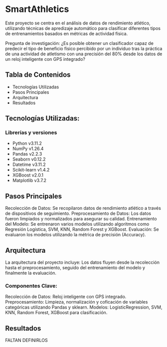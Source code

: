 # SmartAthletics
Este proyecto se centra en el análisis de datos de rendimiento atlético, utilizando técnicas de apredizaje automático para clasificar diferentes tipos de entrenamientos basados en métricas de actividad física.

Pregunta de investigación: ¿Es posible obtener un clasificador capaz de predecir el tipo de beneficio físico percibido por un individuo tras la práctica de una actividad de atletismo con una precisión del 80% desde los datos de un reloj inteligente con GPS integrado?

## Tabla de Contenidos
* Tecnologías Utilizadas
* Pasos Principales
* Arquitectura
* Resultados

## Tecnologías Utilizadas:
  ### Librerías y versiones 
  * Python v3.11.2
  * NumPy v1.26.4
  * Pandas v2.2.3
  * Seaborn v0.12.2
  * Datetime v3.11.2 
  * Scikit-learn v1.4.2
  * XGBoost v2.0.1
  * Matplotlib v3.7.2

## Pasos Principales
Recolección de Datos: Se recopilaron datos de rendimiento atlético a través de dispositivos de seguimiento.
Preprocesamiento de Datos: Los datos fueron limpiados y normalizados para asegurar su calidad.
Entrenamiento del Modelo: Se entrenaron varios modelos utilizando algoritmos como Regresión Logística, SVM, KNN, Random Forest y XGBoost.
Evaluación: Se evaluaron los modelos utilizando la métrica de precisión (Accuracy).

## Arquitectura
La arquitectura del proyecto incluye:
Los datos fluyen desde la recolección hasta el preprocesamiento, seguido del entrenamiento del modelo y finalmente la evaluación.

### Componentes Clave:
Recolección de Datos: Reloj inteligente con GPS integrado.
Preprocesamiento: Limpieza, normalización y coficación de variables categóricas utilizando Pandas y sklearn.
Modelos: LogisticRegression, SVM, KNN, Random Forest, XGBoost para clasificación.

## Resultados
FALTAN DEFINIRLOS


